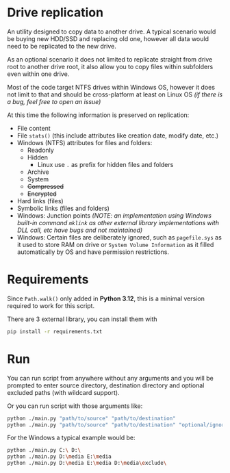 # Drive replication

An utility designed to copy data to another drive. A typical scenario would be buying new HDD/SSD and replacing old one, however all data would need to be replicated to the new drive.

As an optional scenario it does not limited to replicate straight from drive root to another drive root, it also allow you to copy files within subfolders even within one drive.

Most of the code target NTFS drives within Windows OS, however it does not limit to that and should be cross-platform at least on Linux OS _(if there is a bug, feel free to open an issue)_

At this time the following information is preserved on replication:

-   File content
-   File `stats()` (this include attributes like creation date, modify date, etc.)
-   Windows (NTFS) attributes for files and folders:
    -   Readonly
    -   Hidden
        -   Linux use `.` as prefix for hidden files and folders
    -   Archive
    -   System
    -   ~~Compressed~~
    -   ~~Encrypted~~
-   Hard links (files)
-   Symbolic links (files and folders)
-   Windows: Junction points _(NOTE: an implementation using Windows built-in command `mklink` as other external library implementations with DLL call, etc have bugs and not maintained)_
-   Windows: Certain files are deliberately ignored, such as `pagefile.sys` as it used to store RAM on drive or `System Volume Information` as it filled automatically by OS and have permission restrictions.

# Requirements

Since `Path.walk()` only added in **Python 3.12**, this is a minimal version required to work for this script.

There are 3 external library, you can install them with
```sh
pip install -r requirements.txt
```

# Run

You can run script from anywhere without any arguments and you will be prompted to enter source directory, destination directory and optional excluded paths (with wildcard support).

Or you can run script with those arguments like:
```sh
python ./main.py "path/to/source" "path/to/destination"
python ./main.py "path/to/source" "path/to/destination" "optional/ignore/1" "optional/ignore/2"
```

For the Windows a typical example would be:
```sh
python ./main.py C:\ D:\
python ./main.py D:\media E:\media
python ./main.py D:\media E:\media D:\media\exclude\
```
